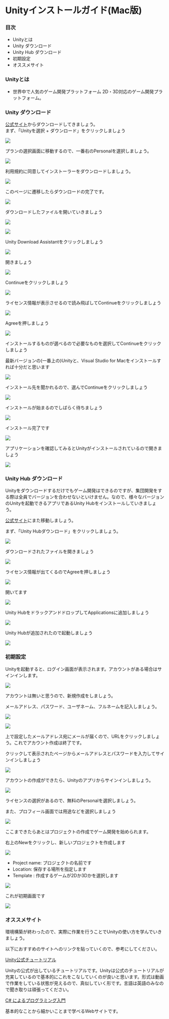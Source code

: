 # Unityインストールガイド(Mac版)

### 目次
 - Unityとは
 - Unity ダウンロード
 - Unity Hub ダウンロード
 - 初期設定
 - オススメサイト

### Unityとは
 -  世界中で人気のゲーム開発プラットフォーム
2D・3D対応のゲーム開発プラットフォーム。

### Unity ダウンロード
[公式サイト](https://unity3d.com/jp/get-unity/download)からダウンロードしてきましょう。<br>
まず、「Unityを選択 + ダウンロード」をクリックしましょう　

![](https://minoeru.github.io/markdown/images/Unity/u_1.png)

プランの選択画面に移動するので、一番右のPersonalを選択しましょう。

![](https://minoeru.github.io/markdown/images/Unity/u_2.png)

利用規約に同意してインストーラーをダウンロードしましょう。

![](https://minoeru.github.io/markdown/images/Unity/u_3.png)

このページに遷移したらダウンロードの完了です。

![](https://minoeru.github.io/markdown/images/Unity/u_4.png)

ダウンロードしたファイルを開いていきましょう

![](https://minoeru.github.io/markdown/images/Unity/u_5.png)

![](https://minoeru.github.io/markdown/images/Unity/u_6.png)

Unity Download Assistantをクリックしましょう

![](https://minoeru.github.io/markdown/images/Unity/u_7.png)

開きましょう

![](https://minoeru.github.io/markdown/images/Unity/u_8.png)

Continueをクリックしましょう

![](https://minoeru.github.io/markdown/images/Unity/u_9.png)

ライセンス情報が表示させるので読み飛ばしてContinueをクリックしましょう

![](https://minoeru.github.io/markdown/images/Unity/u_10.png)

Agreeを押しましょう

![](https://minoeru.github.io/markdown/images/Unity/u_11.png)

インストールするものが選べるので必要なものを選択してContinueをクリックしましょう

最新バージョンの(一番上の)Unityと、Visual Studio for Macをインストールすれば十分だと思います

![](https://minoeru.github.io/markdown/images/Unity/u_12.png)

インストール先を聞かれるので、選んでContinueをクリックしましょう

![](https://minoeru.github.io/markdown/images/Unity/u_13.png)

インストールが始まるのでしばらく待ちましょう

![](https://minoeru.github.io/markdown/images/Unity/u_14.png)

インストール完了です

![](https://minoeru.github.io/markdown/images/Unity/u_15.png)

アプリケーションを確認してみるとUnityがインストールされているので開きましょう

![](https://minoeru.github.io/markdown/images/Unity/u_16.png)

### Unity Hub ダウンロード
Unityをダウンロードするだけでもゲーム開発はできるのですが、集団開発をする際は全員でバージョンを合わせないといけません。なので、様々なバージョンのUnityを起動できるアプリであるUnity Hubをインストールしていきましょう。



[公式サイト](https://unity3d.com/jp/get-unity/download)にまた移動しましょう。

まず、「Unity Hubダウンロード」をクリックしましょう。　

![](https://minoeru.github.io/markdown/images/Unity/u_1.png)

ダウンロードされたファイルを開きましょう

![](https://minoeru.github.io/markdown/images/Unity/u_17.png)

ライセンス情報が出てくるのでAgreeを押しましょう

![](https://minoeru.github.io/markdown/images/Unity/u_18.png)

開いてます

![](https://minoeru.github.io/markdown/images/Unity/u_19.png)

Unity HubをドラックアンドドロップしてApplicationsに追加しましょう

![](https://minoeru.github.io/markdown/images/Unity/u_20.png)

Unity Hubが追加されたので起動しましょう

![](https://minoeru.github.io/markdown/images/Unity/u_21.png)

### 初期設定

Unityを起動すると、ログイン画面が表示されます。アカウントがある場合はサインインします。

![](https://minoeru.github.io/markdown/images/Unity/u_22.png)

アカウントは無いと思うので、新規作成をしましょう。


メールアドレス、パスワード、ユーザネーム、フルネームを記入しましょう。

![](https://minoeru.github.io/markdown/images/Unity/u_23.png)


![](https://minoeru.github.io/markdown/images/Unity/u_24.png)

上で設定したメールアドレス宛にメールが届くので、URLをクリックしましょう。これでアカウント作成は終了です。

クリックして表示されたページからメールアドレスとパスワードを入力してサインインしましょう

![](https://minoeru.github.io/markdown/images/Unity/u_25.png)

アカウントの作成ができたら、Unityのアプリからサインインしましょう。

![](https://minoeru.github.io/markdown/images/Unity/u_26.png)

ライセンスの選択があるので、無料のPersonalを選択しましょう。


また、プロフィール画面では用途などを選択しましょう

![](https://minoeru.github.io/markdown/images/Unity/u_27.png)

ここまできたらあとはプロジェクトの作成でゲーム開発を始められます。


右上のNewをクリックし、新しいプロジェクトを作成します

![](https://minoeru.github.io/markdown/images/Unity/u_28.png)

- Project name: プロジェクトの名前です
- Location: 保存する場所を指定します
- Template : 作成するゲームが2Dか3Dかを選択します

![](https://minoeru.github.io/markdown/images/Unity/u_29.png)

これが初期画面です

![](https://minoeru.github.io/markdown/images/Unity/u_30.png)


### オススメサイト

環境構築が終わったので、実際に作業を行うことでUnityの使い方を学んでいきましょう。

以下におすすめのサイトへのリンクを貼っていくので、参考にしてください。

[Unity公式チュートリアル](https://unity3d.com/jp/learn/tutorials)

Unityの公式が出しているチュートリアルです。Unityは公式のチュートリアルが充実しているので基本的にこれをこなしていくのが良いと思います。形式は動画で作業をしている状態が見えるので、真似していく形です。言語は英語のみなので聞き取りは頑張ってください。

[C# によるプログラミング入門](http://ufcpp.net/study/csharp/)

基本的なことから細かいことまで学べるWebサイトです。




<!-- [hegehege](#)<br>
[hegehege](#)<br>
[hegehege](#) -->

